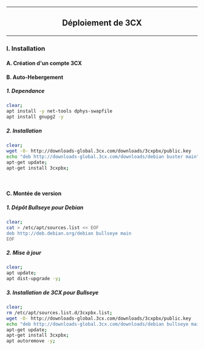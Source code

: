 ---------------------------------------------------------------------------------------------------------------------------------------------------------
## <p align='center'> Déploiement de 3CX </p>

---------------------------------------------------------------------------------------------------------------------------------------------------------
### I. Installation
#### A. Création d'un compte 3CX
#### B. Auto-Hebergement
##### 1. Dependance
```bash
clear;
apt install -y net-tools dphys-swapfile
apt install gnupg2 -y
```
##### 2. Installation
```bash
clear;
wget -O- http://downloads-global.3cx.com/downloads/3cxpbx/public.key    | apt-key add -
echo "deb http://downloads-global.3cx.com/downloads/debian buster main" | tee /etc/apt/sources.list.d/3cxpbx.list;
apt-get update;
apt-get install 3cxpbx;
```

<br />

#### C. Montée de version
##### 1. Dépôt Bullseye pour Debian
```bash
clear;
cat > /etc/apt/sources.list << EOF
deb http://deb.debian.org/debian bullseye main
EOF
```
##### 2. Mise à jour
```bash
clear;
apt update;
apt dist-upgrade -y;
```
##### 3. Installation de 3CX pour Bullseye
```bash
clear;
rm /etc/apt/sources.list.d/3cxpbx.list;
wget -O- http://downloads-global.3cx.com/downloads/3cxpbx/public.key      | apt-key add -
echo "deb http://downloads-global.3cx.com/downloads/debian bullseye main" | tee /etc/apt/sources.list.d/3cxpbx.list;
apt-get update;
apt-get install 3cxpbx;
apt autoremove -y;
```
